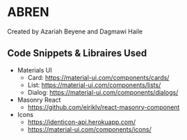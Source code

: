 # ABREN

Created by Azariah Beyene and Dagmawi Haile 

## Code Snippets & Libraires Used
- Materials UI
    - Card: https://material-ui.com/components/cards/
    - List: https://material-ui.com/components/lists/
    - Dialog: https://material-ui.com/components/dialogs/
- Masonry React
    - https://github.com/eiriklv/react-masonry-component
- Icons
    - https://identicon-api.herokuapp.com/
    - https://material-ui.com/components/icons/
